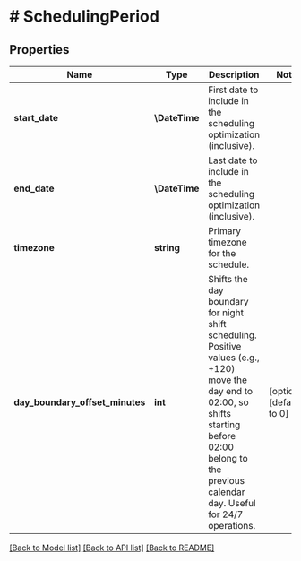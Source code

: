 # # SchedulingPeriod

## Properties

Name | Type | Description | Notes
------------ | ------------- | ------------- | -------------
**start_date** | **\DateTime** | First date to include in the scheduling optimization (inclusive). |
**end_date** | **\DateTime** | Last date to include in the scheduling optimization (inclusive). |
**timezone** | **string** | Primary timezone for the schedule. |
**day_boundary_offset_minutes** | **int** | Shifts the day boundary for night shift scheduling. Positive values (e.g., +120) move the day end to 02:00, so shifts starting before 02:00 belong to the previous calendar day. Useful for 24/7 operations. | [optional] [default to 0]

[[Back to Model list]](../../README.md#models) [[Back to API list]](../../README.md#endpoints) [[Back to README]](../../README.md)
